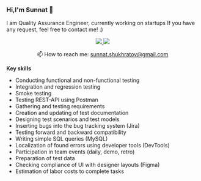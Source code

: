 ### Hi,I'm Sunnat 👋

I am Quality Assurance Engineer, currently working on startups
If you have any request, feel free to contact me! :)

<p align='center'>
   <a href="https://www.linkedin.com/in/sunnat-shukhratov-202020197/">
       <img src="https://img.shields.io/badge/linkedin-%230077B5.svg?&style=for-the-badge&logo=linkedin&logoColor=white"/>
   </a>
   <a href="https://t.me/sshukhratov">
       <img src="https://img.shields.io/badge/Telegram-2CA5E0?style=for-the-badge&logo=telegram&logoColor=white"/>
   </a>
<p align='center'>
   📫 How to reach me: <a href='mailto:sunnat.shukhratov@gmail.com'>sunnat.shukhratov@gmail.com</a>
</p>

**Key skills**
- Conducting functional and non-functional testing
- Integration and regression testing
- Smoke testing
- Testing REST-API using Postman
- Gathering and testing requirements
- Creation and updating of test documentation
- Designing test scenarios and test models
- Inserting bugs into the bug tracking system (Jira)
- Testing forward and backward compatibility
- Writing simple SQL queries (MySQL)
- Localization of found errors using developer tools (DevTools)
- Participation in team events (daily, demo, retro)
- Preparation of test data
- Checking compliance of UI with designer layouts (Figma)
- Estimation of labor costs to complete tasks

<!-- [![Sunaaa1's GitHub stats](https://github-readme-stats.vercel.app/api?username=sunaaa1)](https://github.com/sunaaa1/github-readme-stats) --!>
















<!--
**Sunaaa1/Sunaaa1** is a ✨ _special_ ✨ repository because its `README.md` (this file) appears on your GitHub profile.

Here are some ideas to get you started:

- 🔭 I’m currently working on ...
- 🌱 I’m currently learning ...
- 👯 I’m looking to collaborate on ...
- 🤔 I’m looking for help with ...
- 💬 Ask me about ...
- 📫 How to reach me: ...
- 😄 Pronouns: ...
- ⚡ Fun fact: ...
-->
